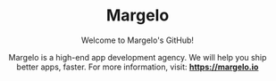 <div align="center">
  <h1 align="center">Margelo</h1>
  
  

Welcome to Margelo's GitHub!

Margelo is a high-end app development agency. We will help you ship better apps, faster. For more information, visit: <b>https://margelo.io</b>
</div>
